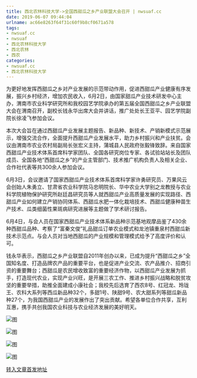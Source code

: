 ```yaml
---
title: 西北农林科技大学->全国西甜瓜之乡产业联盟大会召开 | nwsuaf.cc
date: 2019-06-07 09:44:04
urlname: ac66e8263f64f31c60f9b8cf0671a578
tags: 
- nwsuaf.cc
- nwsuaf
- 西北农林科技大学
- 西北农林
- 西农
categories:
- nwsuaf.cc
- 西北农林科技大学
---
```



为更好地发挥西甜瓜之乡对产业发展的示范带动作用，促进西甜瓜产业健康有序发展，振兴乡村经济，增加农民收入，6月2日，由国家甜瓜产业技术研发中心主办，渭南市农业科学研究所和我校园艺学院承办的第五届全国西甜瓜之乡产业联盟大会在渭南召开，副校长钱永华出席大会并讲话，推广处处长王亚平、园艺学院副院长徐凌飞参加会议。

本次大会旨在通过西甜瓜产业发展主题报告、新品种、新技术、产销新模式示范展示，增强交流合作，全面提升西甜瓜产业发展水平，助力乡村振兴和产业扶贫。会议由渭南市农业农村局副局长张宏义主持，蒲城县人民政府张毅锋致辞。来自国家西甜瓜产业技术体系首席科学家团队、全国各研究岗位专家、各试验站站长及团队成员、全国各地“西甜瓜之乡”的产业主管部门、技术推广机构负责人及相关企业、合作社代表等共300余人参加会议。

6月3日，会议邀请了国家西甜瓜产业技术体系首席科学家许勇研究员、万果风云会创始人朱勇立、甘肃省农业科学院马忠明院长、华中农业大学别之龙教授与农业科学院植物保护研究所赵廷昌研究员等人就西甜瓜产业高质量发展的实现路径、西甜瓜产业如何建立产销协同体系、西甜瓜水肥一体化栽培技术、西甜瓜健康种苗生产技术、瓜类细菌性果斑病研究进展等主题做了学术研讨报告。

6月4日，与会人员在国家西甜瓜产业技术体系新品种示范基地观摩品鉴了430余种西甜瓜品种、考察了“富秦文俊”礼品甜瓜订单农业模式和龙池镇重泉村西甜瓜新技术示范点。与会人员对当地西甜瓜的产业规模和管理模式给予了高度评价和认可。

钱永华表示，西甜瓜之乡产业联盟自2011年创办以来，已成为提升“西甜瓜之乡”全国知名度、打造品牌农产品的重要平台，也是促进产业交流、农产品推介、招商引资的重要舞台；西甜瓜是农民增收致富的重要经济作物，以西甜瓜产业发展为抓手，打造现代农业，实现产业兴旺，是开展三农工作、推进乡村振兴战略和脱贫攻坚的重要举措，助推全面建成小康社会；我校先后选育了西农8号、红冠龙、玲珑王、农科大系列等西瓜新品种32个，多甜1号、陕甜9号、农大甜系列等甜瓜新品种27个，为我国西甜瓜产业的发展作出了突出贡献。希望各单位合作共享，互利互惠，携手共创我国农业科技与农业经济发展的美好明天。



![图](https://news.nwsuaf.edu.cn/images/content/2019-06/20190606170028426920.jpg)

![图](https://news.nwsuaf.edu.cn/images/content/2019-06/20190606170207122101.jpg)

![图](https://news.nwsuaf.edu.cn/images/content/2019-06/20190606170113328058.jpg)

![图](https://news.nwsuaf.edu.cn/images/content/2019-06/20190606164218147622.jpg)

[转入文章首发地址](https://news.nwsuaf.edu.cn/xnxw/90091.htm)